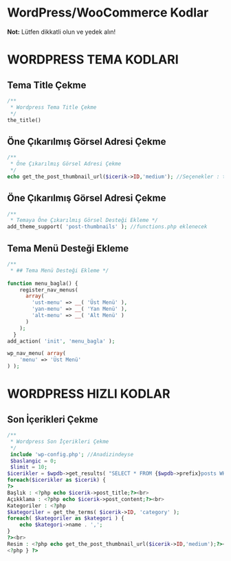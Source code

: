 # WordPress/WooCommerce Kodlar

**Not:** Lütfen dikkatli olun ve yedek alın!


# WORDPRESS TEMA KODLARI

## Tema Title Çekme

```php
/**
 * Wordpress Tema Title Çekme
 */
the_title()
```

## Öne Çıkarılmış Görsel Adresi Çekme

```php
/**
 * Öne Çıkarılmış Görsel Adresi Çekme
 */
echo get_the_post_thumbnail_url($icerik->ID,'medium'); //Seçenekler : thumbnail & full
```

## Öne Çıkarılmış Görsel Adresi Çekme

```php
/**
 * Temaya Öne Çıkarılmış Görsel Desteği Ekleme */
add_theme_support( 'post-thumbnails' ); //functions.php eklenecek
```

## Tema Menü Desteği Ekleme

```php
/**
 * ## Tema Menü Desteği Ekleme */
 
function menu_bagla() {
    register_nav_menus(
      array(
        'ust-menu' => __( 'Üst Menü' ),
        'yan-menu' => __( 'Yan Menü' ),
        'alt-menu' => __( 'Alt Menü' )
      )
    );
  }
add_action( 'init', 'menu_bagla' );

wp_nav_menu( array(
    'menu' => 'Üst Menü'
) );

```


# WORDPRESS HIZLI KODLAR

## Son İçerikleri Çekme

```php
/**
 * Wordpress Son İçerikleri Çekme
 */
 include 'wp-config.php'; //Anadizindeyse
 $baslangic = 0;
 $limit = 10;
$icerikler = $wpdb->get_results( "SELECT * FROM {$wpdb->prefix}posts WHERE post_status = 'publish' LIMIT $baslangic, $limit" );
foreach($icerikler as $icerik) {
?>
Başlık : <?php echo $icerik->post_title;?><br>
Açıkklama : <?php echo $icerik->post_content;?><br>
Kategoriler : <?php 
$kategoriler = get_the_terms( $icerik->ID, 'category' );
foreach( $kategoriler as $kategori ) {
    echo $kategori->name . ',';
}
?><br>
Resim : <?php echo get_the_post_thumbnail_url($icerik->ID,'medium');?></br>
<?php } ?>
```

